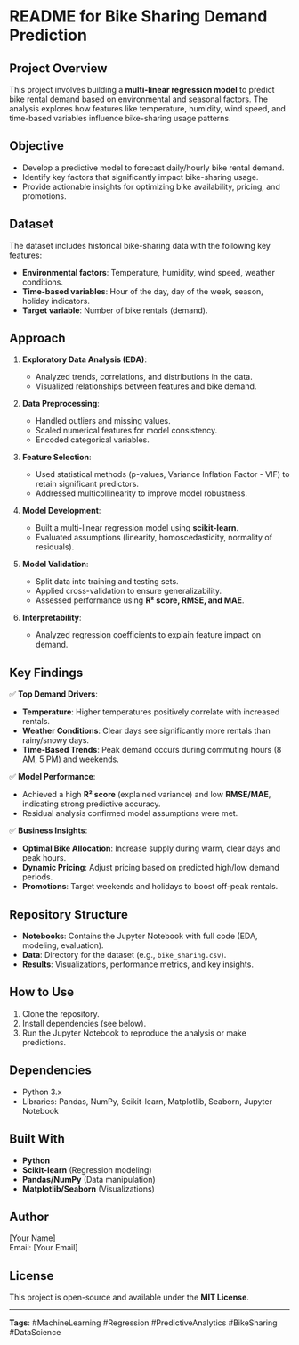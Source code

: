 # README for Bike Sharing Demand Prediction  

## Project Overview  
This project involves building a **multi-linear regression model** to predict bike rental demand based on environmental and seasonal factors. The analysis explores how features like temperature, humidity, wind speed, and time-based variables influence bike-sharing usage patterns.  

## Objective  
- Develop a predictive model to forecast daily/hourly bike rental demand.  
- Identify key factors that significantly impact bike-sharing usage.  
- Provide actionable insights for optimizing bike availability, pricing, and promotions.  

## Dataset  
The dataset includes historical bike-sharing data with the following key features:  
- **Environmental factors**: Temperature, humidity, wind speed, weather conditions.  
- **Time-based variables**: Hour of the day, day of the week, season, holiday indicators.  
- **Target variable**: Number of bike rentals (demand).  

## Approach  
1. **Exploratory Data Analysis (EDA)**:  
   - Analyzed trends, correlations, and distributions in the data.  
   - Visualized relationships between features and bike demand.  

2. **Data Preprocessing**:  
   - Handled outliers and missing values.  
   - Scaled numerical features for model consistency.  
   - Encoded categorical variables.  

3. **Feature Selection**:  
   - Used statistical methods (p-values, Variance Inflation Factor - VIF) to retain significant predictors.  
   - Addressed multicollinearity to improve model robustness.  

4. **Model Development**:  
   - Built a multi-linear regression model using **scikit-learn**.  
   - Evaluated assumptions (linearity, homoscedasticity, normality of residuals).  

5. **Model Validation**:  
   - Split data into training and testing sets.  
   - Applied cross-validation to ensure generalizability.  
   - Assessed performance using **R² score, RMSE, and MAE**.  

6. **Interpretability**:  
   - Analyzed regression coefficients to explain feature impact on demand.  

## Key Findings  
✅ **Top Demand Drivers**:  
   - **Temperature**: Higher temperatures positively correlate with increased rentals.  
   - **Weather Conditions**: Clear days see significantly more rentals than rainy/snowy days.  
   - **Time-Based Trends**: Peak demand occurs during commuting hours (8 AM, 5 PM) and weekends.  

✅ **Model Performance**:  
   - Achieved a high **R² score** (explained variance) and low **RMSE/MAE**, indicating strong predictive accuracy.  
   - Residual analysis confirmed model assumptions were met.  

✅ **Business Insights**:  
   - **Optimal Bike Allocation**: Increase supply during warm, clear days and peak hours.  
   - **Dynamic Pricing**: Adjust pricing based on predicted high/low demand periods.  
   - **Promotions**: Target weekends and holidays to boost off-peak rentals.  

## Repository Structure  
- **Notebooks**: Contains the Jupyter Notebook with full code (EDA, modeling, evaluation).  
- **Data**: Directory for the dataset (e.g., `bike_sharing.csv`).  
- **Results**: Visualizations, performance metrics, and key insights.  

## How to Use  
1. Clone the repository.  
2. Install dependencies (see below).  
3. Run the Jupyter Notebook to reproduce the analysis or make predictions.  

## Dependencies  
- Python 3.x  
- Libraries: Pandas, NumPy, Scikit-learn, Matplotlib, Seaborn, Jupyter Notebook  

## Built With  
- **Python**  
- **Scikit-learn** (Regression modeling)  
- **Pandas/NumPy** (Data manipulation)  
- **Matplotlib/Seaborn** (Visualizations)  

## Author  
[Your Name]  
Email: [Your Email]  

## License  
This project is open-source and available under the **MIT License**.  

---  
**Tags**: #MachineLearning #Regression #PredictiveAnalytics #BikeSharing #DataScience
